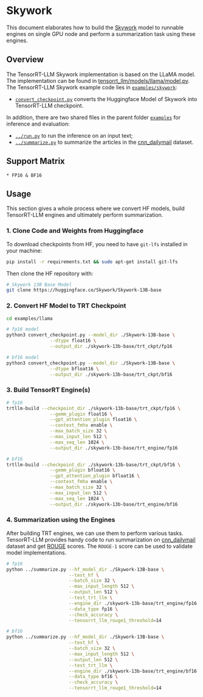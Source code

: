 # Skywork

This document elaborates how to build the [Skywork](https://huggingface.co/Skywork/) model to runnable engines on single GPU node and perform a summarization task using these engines.

## Overview
The TensorRT-LLM Skywork implementation is based on the LLaMA model. The implementation can
be found in [tensorrt_llm/models/llama/model.py](../../tensorrt_llm/models/llama/model.py).
The TensorRT-LLM Skywork example code lies in [`examples/skywork`](./):

* [`convert_checkpoint.py`](../llama/convert_checkpoint.py) converts the Huggingface Model of Skywork into TensorRT-LLM checkpoint.

In addition, there are two shared files in the parent folder [`examples`](../) for inference and evaluation:

* [`../run.py`](../run.py) to run the inference on an input text;
* [`../summarize.py`](../summarize.py) to summarize the articles in the [cnn_dailymail](https://huggingface.co/datasets/cnn_dailymail) dataset.

## Support Matrix
    * FP16 & BF16

## Usage

This section gives a whole process where we convert HF models, build TensorRT-LLM engines and ultimately perform summarization.

### 1. Clone Code and Weights from Huggingface

To download checkpoints from HF, you need to have `git-lfs` installed in your machine:

```bash
pip install -r requirements.txt && sudo apt-get install git-lfs
```

Then clone the HF repository with:

```bash
# Skywork 13B Base Model
git clone https://huggingface.co/Skywork/Skywork-13B-base
```

### 2. Convert HF Model to TRT Checkpoint

```bash
cd examples/llama

# fp16 model
python3 convert_checkpoint.py --model_dir ./Skywork-13B-base \
                --dtype float16 \
                --output_dir ./skywork-13b-base/trt_ckpt/fp16

# bf16 model
python3 convert_checkpoint.py --model_dir ./Skywork-13B-base \
                --dtype bfloat16 \
                --output_dir ./skywork-13b-base/trt_ckpt/bf16
```

### 3. Build TensorRT Engine(s)

```bash
# fp16
trtllm-build --checkpoint_dir ./skywork-13b-base/trt_ckpt/fp16 \
                --gemm_plugin float16 \
                --gpt_attention_plugin float16 \
                --context_fmha enable \
                --max_batch_size 32 \
                --max_input_len 512 \
                --max_seq_len 1024 \
                --output_dir ./skywork-13b-base/trt_engine/fp16

# bf16
trtllm-build --checkpoint_dir ./skywork-13b-base/trt_ckpt/bf16 \
                --gemm_plugin bfloat16 \
                --gpt_attention_plugin bfloat16 \
                --context_fmha enable \
                --max_batch_size 32 \
                --max_input_len 512 \
                --max_seq_len 1024 \
                --output_dir ./skywork-13b-base/trt_engine/bf16
```

### 4. Summarization using the Engines

After building TRT engines, we can use them to perform various tasks. TensorRT-LLM provides handy code to run summarization on [cnn_dailymail](https://huggingface.co/datasets/cnn_dailymail) dataset and get [ROUGE](https://en.wikipedia.org/wiki/ROUGE_(metric)) scores. The `ROUGE-1` score can be used to validate model implementations.

```bash
# fp16
python ../summarize.py --hf_model_dir ./Skywork-13B-base \
                       --test_hf \
                       --batch_size 32 \
                       --max_input_length 512 \
                       --output_len 512 \
                       --test_trt_llm \
                       --engine_dir ./skywork-13b-base/trt_engine/fp16 \
                       --data_type fp16 \
                       --check_accuracy \
                       --tensorrt_llm_rouge1_threshold=14

# bf16
python ../summarize.py --hf_model_dir ./Skywork-13B-base \
                       --test_hf \
                       --batch_size 32 \
                       --max_input_length 512 \
                       --output_len 512 \
                       --test_trt_llm \
                       --engine_dir ./skywork-13b-base/trt_engine/bf16 \
                       --data_type bf16 \
                       --check_accuracy \
                       --tensorrt_llm_rouge1_threshold=14
```
